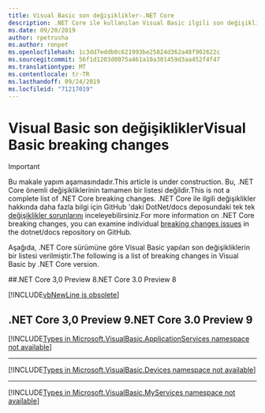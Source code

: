 ```yaml
---
title: Visual Basic son değişiklikler-.NET Core
description: .NET Core ile kullanılan Visual Basic ilgili son değişiklikleri listeler.
ms.date: 09/20/2019
author: rpetrusha
ms.author: ronpet
ms.openlocfilehash: 1c3dd7eddb0c621993be25824d362a48f902622c
ms.sourcegitcommit: 56f1d1203d0075a461a10a301459d3aa452f4f47
ms.translationtype: MT
ms.contentlocale: tr-TR
ms.lasthandoff: 09/24/2019
ms.locfileid: "71217019"
---
```

# <a name="visual-basic-breaking-changes"></a><span data-ttu-id="dee1f-103">Visual Basic son değişiklikler</span><span class="sxs-lookup"><span data-stu-id="dee1f-103">Visual Basic breaking changes</span></span> 

> [!IMPORTANT]
> <span data-ttu-id="dee1f-104">Bu makale yapım aşamasındadır.</span><span class="sxs-lookup"><span data-stu-id="dee1f-104">This article is under construction.</span></span> <span data-ttu-id="dee1f-105">Bu, .NET Core önemli değişikliklerinin tamamen bir listesi değildir.</span><span class="sxs-lookup"><span data-stu-id="dee1f-105">This is not a complete list of .NET Core breaking changes.</span></span> <span data-ttu-id="dee1f-106">.NET Core ile ilgili değişiklikler hakkında daha fazla bilgi için GitHub 'daki DotNet/docs deposundaki tek tek [değişiklikler sorunlarını](https://github.com/dotnet/docs/issues?q=is%3Aissue+is%3Aopen+label%3Abreaking-change) inceleyebilirsiniz.</span><span class="sxs-lookup"><span data-stu-id="dee1f-106">For more information on .NET Core breaking changes, you can examine individual [breaking changes issues](https://github.com/dotnet/docs/issues?q=is%3Aissue+is%3Aopen+label%3Abreaking-change) in the dotnet/docs repository on GitHub.</span></span> 

<span data-ttu-id="dee1f-107">Aşağıda, .NET Core sürümüne göre Visual Basic yapılan son değişikliklerin bir listesi verilmiştir.</span><span class="sxs-lookup"><span data-stu-id="dee1f-107">The following is a list of breaking changes in Visual Basic by .NET Core version.</span></span>

##<a name="net-core-30-preview-8"></a><span data-ttu-id="dee1f-108">.NET Core 3,0 Preview 8</span><span class="sxs-lookup"><span data-stu-id="dee1f-108">.NET Core 3.0 Preview 8</span></span>

[!INCLUDE[vbNewLine is obsolete](~/includes/core-changes/visualbasic/vbnewline-is-obsolete.md)]

## <a name="net-core-30-preview-9"></a><span data-ttu-id="dee1f-109">.NET Core 3,0 Preview 9</span><span class="sxs-lookup"><span data-stu-id="dee1f-109">.NET Core 3.0 Preview 9</span></span>

[!INCLUDE[Types in Microsoft.VisualBasic.ApplicationServices namespace not available](~/includes/core-changes/visualbasic/microsoft.visualbasic.applicationservices-unavailable.md)]

***

[!INCLUDE[Types in Microsoft.VisualBasic.Devices namespace not available](~/includes/core-changes/visualbasic/microsoft.visualbasic.devices-unavailable.md)]

***

[!INCLUDE[Types in Microsoft.VisualBasic.MyServices namespace not available](~/includes/core-changes/visualbasic/microsoft.visualbasic.myservices-unavailable.md)]
